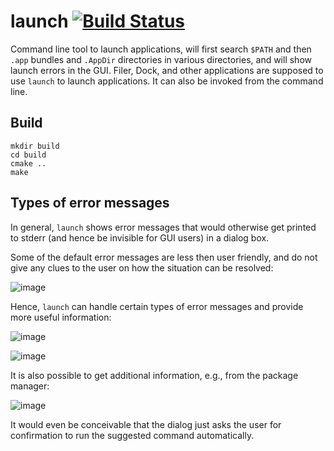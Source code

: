# launch [![Build Status](https://api.cirrus-ci.com/github/helloSystem/launch.svg)](https://cirrus-ci.com/github/helloSystem/launch)

Command line tool to launch applications, will first search `$PATH` and then `.app` bundles and `.AppDir` directories in various directories, and will show launch errors in the GUI. Filer, Dock, and other applications are supposed to use `launch` to launch applications. It can also be invoked from the command line.

## Build

```shell
mkdir build
cd build
cmake ..
make
```

## Types of error messages

In general, `launch` shows error messages that would otherwise get printed to stderr (and hence be invisible for GUI users) in a dialog box.

Some of the default error messages are less then user friendly, and do not give any clues to the user on how the situation can be resolved:

![image](https://user-images.githubusercontent.com/2480569/96020556-84039f80-0e4e-11eb-9a43-dd21b28e209b.png)

Hence, `launch` can handle certain types of error messages and provide more useful information:

![image](https://user-images.githubusercontent.com/2480569/96335893-0cb35300-107c-11eb-9871-76e477391202.png)

![image](https://user-images.githubusercontent.com/2480569/96336616-60746b00-1081-11eb-9c1e-a8c06da46e2a.png)

It is also possible to get additional information, e.g., from the package manager:

![image](https://user-images.githubusercontent.com/2480569/96335900-1f2d8c80-107c-11eb-9b30-5925d6d06df0.png)

It would even be conceivable that the dialog just asks the user for confirmation to run the suggested command automatically.
